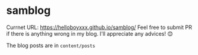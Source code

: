 # samblog
Currnet URL: https://helloboyxxx.github.io/samblog/
Feel free to submit PR if there is anything wrong in my blog. I'll appreciate any advices! 😊

The blog posts are in `content/posts`
